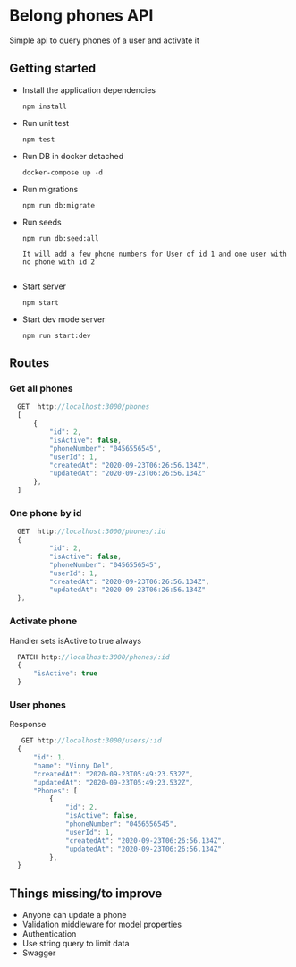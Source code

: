 # Belong phones API

 Simple api to query phones of a user and activate it

## Getting started

- Install the application dependencies

  ```shell
  npm install
  ```

* Run unit test

  ```shell
  npm test
  ```

* Run DB in docker detached

  ```shell
  docker-compose up -d
  ```

* Run migrations

  ```shell
  npm run db:migrate
  ```

* Run seeds

  ```shell
  npm run db:seed:all
  
  It will add a few phone numbers for User of id 1 and one user with no phone with id 2
    
  ```
  

* Start server

  ```shell
  npm start
  ```

* Start dev mode server

  ```shell
  npm run start:dev
  ```

 ## Routes
  ### Get all phones
  ```javascript
    GET  http://localhost:3000/phones
    [
        {
            "id": 2,
            "isActive": false,
            "phoneNumber": "0456556545",
            "userId": 1,
            "createdAt": "2020-09-23T06:26:56.134Z",
            "updatedAt": "2020-09-23T06:26:56.134Z"
        },
    ]
 ```
  
  ### One phone by id
  ```javascript
    GET  http://localhost:3000/phones/:id
    {
            "id": 2,
            "isActive": false,
            "phoneNumber": "0456556545",
            "userId": 1,
            "createdAt": "2020-09-23T06:26:56.134Z",
            "updatedAt": "2020-09-23T06:26:56.134Z"
    },  
  ```
  
  ### Activate phone
  Handler sets isActive to true always
  ``` Javascript
    PATCH http://localhost:3000/phones/:id
    {
        "isActive": true
    }
  ```
  
  ### User phones
  Response
  ``` Javascript
     GET http://localhost:3000/users/:id
    {
        "id": 1,
        "name": "Vinny Del",
        "createdAt": "2020-09-23T05:49:23.532Z",
        "updatedAt": "2020-09-23T05:49:23.532Z",
        "Phones": [
            {
                "id": 2,
                "isActive": false,
                "phoneNumber": "0456556545",
                "userId": 1,
                "createdAt": "2020-09-23T06:26:56.134Z",
                "updatedAt": "2020-09-23T06:26:56.134Z"
            },
    }
  ```


## Things missing/to improve

- Anyone can update a phone
- Validation middleware for model properties
- Authentication
- Use string query to limit data
- Swagger
